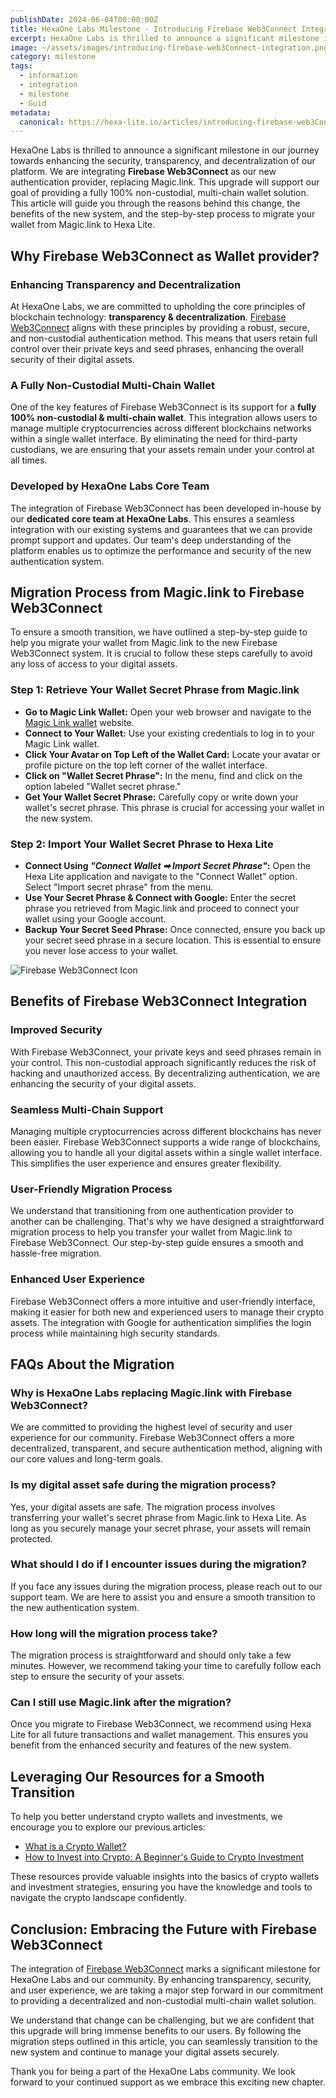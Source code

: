 ```yaml
---
publishDate: 2024-06-04T00:00:00Z
title: HexaOne Labs Milestone - Introducing Firebase Web3Connect Integration
excerpt: HexaOne Labs is thrilled to announce a significant milestone in our journey towards enhancing the security, transparency, and decentralization of our platform.
image: ~/assets/images/introducing-firebase-web3Connect-integration.png
category: milestone
tags:
  - information
  - integration
  - milestone
  - Guid
metadata:
  canonical: https://hexa-lite.io/articles/introducing-firebase-web3Connect-integration
---
```


HexaOne Labs is thrilled to announce a significant milestone in our journey towards enhancing the security, transparency, and decentralization of our platform. We are integrating <b>Firebase Web3Connect</b> as our new authentication provider, replacing Magic.link. This upgrade will support our goal of providing a fully 100% non-custodial, multi-chain wallet solution. This article will guide you through the reasons behind this change, the benefits of the new system, and the step-by-step process to migrate your wallet from Magic.link to Hexa Lite.

## Why Firebase Web3Connect as Wallet provider?

### Enhancing Transparency and Decentralization
At HexaOne Labs, we are committed to upholding the core principles of blockchain technology: <b>transparency & decentralization</b>. [Firebase Web3Connect](https://web3connect.web.app) aligns with these principles by providing a robust, secure, and non-custodial authentication method. This means that users retain full control over their private keys and seed phrases, enhancing the overall security of their digital assets.

### A Fully Non-Custodial Multi-Chain Wallet
One of the key features of Firebase Web3Connect is its support for a <b>fully 100% non-custodial & multi-chain wallet</b>. This integration allows users to manage multiple cryptocurrencies across different blockchains networks within a single wallet interface. By eliminating the need for third-party custodians, we are ensuring that your assets remain under your control at all times.

### Developed by HexaOne Labs Core Team
The integration of Firebase Web3Connect has been developed in-house by our <b>dedicated core team at HexaOne Labs</b>. This ensures a seamless integration with our existing systems and guarantees that we can provide prompt support and updates. Our team's deep understanding of the platform enables us to optimize the performance and security of the new authentication system.

## Migration Process from Magic.link to Firebase Web3Connect
To ensure a smooth transition, we have outlined a step-by-step guide to help you migrate your wallet from Magic.link to the new Firebase Web3Connect system. It is crucial to follow these steps carefully to avoid any loss of access to your digital assets.

### Step 1: Retrieve Your Wallet Secret Phrase from Magic.link
- <b>Go to Magic Link Wallet:</b> Open your web browser and navigate to the <a href="https://magic.link/">Magic Link wallet</a> website.
- <b>Connect to Your Wallet:</b> Use your existing credentials to log in to your Magic Link wallet.
- <b>Click Your Avatar on Top Left of the Wallet Card:</b> Locate your avatar or profile picture on the top left corner of the wallet interface.
- <b>Click on "Wallet Secret Phrase":</b> In the menu, find and click on the option labeled "Wallet secret phrase."
- <b>Get Your Wallet Secret Phrase:</b> Carefully copy or write down your wallet's secret phrase. This phrase is crucial for accessing your wallet in the new system.

### Step 2: Import Your Wallet Secret Phrase to Hexa Lite
- <b>Connect Using <i>"Connect Wallet ➡ Import Secret Phrase"</i>:</b> Open the Hexa Lite application and navigate to the "Connect Wallet" option. Select "Import secret phrase" from the menu.
- <b>Use Your Secret Phrase & Connect with Google:</b> Enter the secret phrase you retrieved from Magic.link and proceed to connect your wallet using your Google account.
- <b>Backup Your Secret Seed Phrase:</b> Once connected, ensure you back up your secret seed phrase in a secure location. This is essential to ensure you never lose access to your wallet.

<img src="~/assets/images/firebase-web3connect-icon.png" alt="Firebase Web3Connect Icon" class="img-center">

## Benefits of Firebase Web3Connect Integration

### Improved Security
With Firebase Web3Connect, your private keys and seed phrases remain in your control. This non-custodial approach significantly reduces the risk of hacking and unauthorized access. By decentralizing authentication, we are enhancing the security of your digital assets.

### Seamless Multi-Chain Support
Managing multiple cryptocurrencies across different blockchains has never been easier. Firebase Web3Connect supports a wide range of blockchains, allowing you to handle all your digital assets within a single wallet interface. This simplifies the user experience and ensures greater flexibility.

### User-Friendly Migration Process
We understand that transitioning from one authentication provider to another can be challenging. That's why we have designed a straightforward migration process to help you transfer your wallet from Magic.link to Firebase Web3Connect. Our step-by-step guide ensures a smooth and hassle-free migration.

### Enhanced User Experience
Firebase Web3Connect offers a more intuitive and user-friendly interface, making it easier for both new and experienced users to manage their crypto assets. The integration with Google for authentication simplifies the login process while maintaining high security standards.

## FAQs About the Migration
### Why is HexaOne Labs replacing Magic.link with Firebase Web3Connect?
We are committed to providing the highest level of security and user experience for our community. Firebase Web3Connect offers a more decentralized, transparent, and secure authentication method, aligning with our core values and long-term goals.

### Is my digital asset safe during the migration process?
Yes, your digital assets are safe. The migration process involves transferring your wallet's secret phrase from Magic.link to Hexa Lite. As long as you securely manage your secret phrase, your assets will remain protected.

### What should I do if I encounter issues during the migration?
If you face any issues during the migration process, please reach out to our support team. We are here to assist you and ensure a smooth transition to the new authentication system.

### How long will the migration process take?
The migration process is straightforward and should only take a few minutes. However, we recommend taking your time to carefully follow each step to ensure the security of your assets.

### Can I still use Magic.link after the migration?
Once you migrate to Firebase Web3Connect, we recommend using Hexa Lite for all future transactions and wallet management. This ensures you benefit from the enhanced security and features of the new system.

## Leveraging Our Resources for a Smooth Transition
To help you better understand crypto wallets and investments, we encourage you to explore our previous articles:

- [What is a Crypto Wallet?](https://hexa-lite.io/articles/what-is-crypto-wallet)
- [How to Invest into Crypto: A Beginner's Guide to Crypto Investment](https://hexa-lite.io/articles/how-to-invest-into-crypto/)

These resources provide valuable insights into the basics of crypto wallets and investment strategies, ensuring you have the knowledge and tools to navigate the crypto landscape confidently.

## Conclusion: Embracing the Future with Firebase Web3Connect

The integration of [Firebase Web3Connect](https://web3connect.web.app/) marks a significant milestone for HexaOne Labs and our community. By enhancing transparency, security, and user experience, we are taking a major step forward in our commitment to providing a decentralized and non-custodial multi-chain wallet solution.

We understand that change can be challenging, but we are confident that this upgrade will bring immense benefits to our users. By following the migration steps outlined in this article, you can seamlessly transition to the new system and continue to manage your digital assets securely.

Thank you for being a part of the HexaOne Labs community. We look forward to your continued support as we embrace this exciting new chapter.